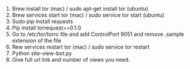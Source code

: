 1. Brew install tor (mac) / sudo apt-get install tor (ubuntu)
2. Brew services start tor (mac) / sudo service tor start (ubuntu)
3. Sudo pip install requests
4. Pip install torrequest==0.1.0
5. Go to /etc/tor/torrc file and add  ControlPort 9051 and remove .sample extension of the file
6. Rew services restart tor (mac) / sudo service tor restart
7. Python site-view-bot.py
8. Give full url link and number of views you need.
